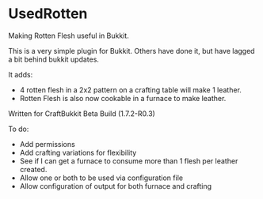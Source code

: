 UsedRotten
==========

Making Rotten Flesh useful in Bukkit.

This is a very simple plugin for Bukkit.  Others have done it, but have lagged a bit behind bukkit updates.

It adds:
 - 4 rotten flesh in a 2x2 pattern on a crafting table will make 1 leather.
 - Rotten Flesh is also now cookable in a furnace to make leather.

Written for CraftBukkit Beta Build (1.7.2-R0.3)
 
To do:

 - Add permissions
 - Add crafting variations for flexibility
 - See if I can get a furnace to consume more than 1 flesh per leather created.
 - Allow one or both to be used via configuration file
 - Allow configuration of output for both furnace and crafting
